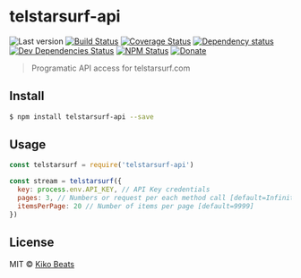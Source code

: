 # telstarsurf-api

![Last version](https://img.shields.io/github/tag/Kikobeats/telstarsurf-api.svg?style=flat-square)
[![Build Status](http://img.shields.io/travis/Kikobeats/telstarsurf-api/master.svg?style=flat-square)](https://travis-ci.org/Kikobeats/telstarsurf-api)
[![Coverage Status](https://img.shields.io/coveralls/Kikobeats/telstarsurf-api.svg?style=flat-square)](https://coveralls.io/github/Kikobeats/telstarsurf-api)
[![Dependency status](http://img.shields.io/david/Kikobeats/telstarsurf-api.svg?style=flat-square)](https://david-dm.org/Kikobeats/telstarsurf-api)
[![Dev Dependencies Status](http://img.shields.io/david/dev/Kikobeats/telstarsurf-api.svg?style=flat-square)](https://david-dm.org/Kikobeats/telstarsurf-api#info=devDependencies)
[![NPM Status](http://img.shields.io/npm/dm/telstarsurf-api.svg?style=flat-square)](https://www.npmjs.org/package/telstarsurf-api)
[![Donate](https://img.shields.io/badge/donate-paypal-blue.svg?style=flat-square)](https://paypal.me/Kikobeats)

> Programatic API access for telstarsurf.com

## Install

```bash
$ npm install telstarsurf-api --save
```

## Usage

```js
const telstarsurf = require('telstarsurf-api')

const stream = telstarsurf({
  key: process.env.API_KEY, // API Key credentials
  pages: 3, // Numbers or request per each method call [default=Infinity]
  itemsPerPage: 20 // Number of items per page [default=9999]
})
```

## License

MIT © [Kiko Beats](http://kikobeats.com)
